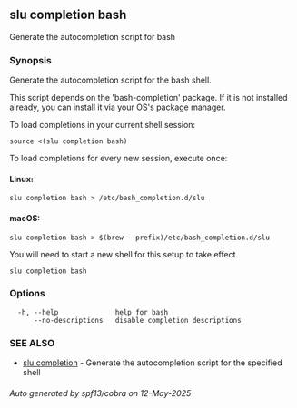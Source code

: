 ## slu completion bash

Generate the autocompletion script for bash

### Synopsis

Generate the autocompletion script for the bash shell.

This script depends on the 'bash-completion' package.
If it is not installed already, you can install it via your OS's package manager.

To load completions in your current shell session:

	source <(slu completion bash)

To load completions for every new session, execute once:

#### Linux:

	slu completion bash > /etc/bash_completion.d/slu

#### macOS:

	slu completion bash > $(brew --prefix)/etc/bash_completion.d/slu

You will need to start a new shell for this setup to take effect.


```
slu completion bash
```

### Options

```
  -h, --help              help for bash
      --no-descriptions   disable completion descriptions
```

### SEE ALSO

* [slu completion](slu_completion.md)	 - Generate the autocompletion script for the specified shell

###### Auto generated by spf13/cobra on 12-May-2025

